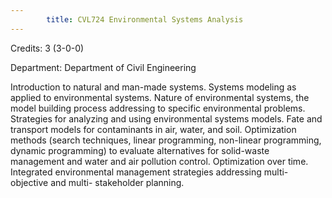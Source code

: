 ```yaml
---
        title: CVL724 Environmental Systems Analysis
---
```

Credits: 3 (3-0-0)

Department: Department of Civil Engineering

Introduction to natural and man-made systems. Systems modeling as applied to environmental systems. Nature of environmental systems, the model building process addressing to specific environmental problems. Strategies for analyzing and using environmental systems models. Fate and transport models for contaminants in air, water, and soil. Optimization methods (search techniques, linear programming, non-linear programming, dynamic programming) to evaluate alternatives for solid-waste management and water and air pollution control. Optimization over time. Integrated environmental management strategies addressing multi-objective and multi- stakeholder planning.